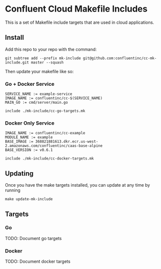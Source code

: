 # Confluent Cloud Makefile Includes
This is a set of Makefile include targets that are used in cloud applications.

## Install
Add this repo to your repo with the command:
```shell
git subtree add --prefix mk-include git@github.com:confluentinc/cc-mk-include.git master --squash
```

Then update your makefile like so:

### Go + Docker Service
```make
SERVICE_NAME := example-service
IMAGE_NAME := confluentinc/cc-$(SERVICE_NAME)
MAIN_GO := cmd/server/main.go

include ./mk-include/cc-go-targets.mk
```

### Docker Only Service
```make
IMAGE_NAME := confluentinc/cc-example
MODULE_NAME := example
BASE_IMAGE := 368821881613.dkr.ecr.us-west-2.amazonaws.com/confluentinc/caas-base-alpine
BASE_VERSION := v0.6.1

include ./mk-include/cc-docker-targets.mk
```

## Updating
Once you have the make targets installed, you can update at any time by running

```shell
make update-mk-include
```

## Targets
### Go
TODO: Document go targets

### Docker

TODO: Document docker targets
